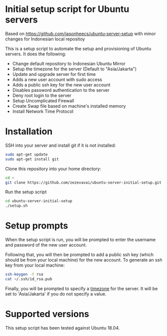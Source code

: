 # Initial setup script for Ubuntu servers
Based on https://github.com/jasonheecs/ubuntu-server-setup with minor changes for Indonesian local repositoy

This is a setup script to automate the setup and provisioning of Ubuntu servers. It does the following:
* Change default repository to Indonesian Ubuntu Mirror
* Setup the timezone for the server (Default to "Asia/Jakarta")
* Update and upgrade server for first time
* Adds a new user account with sudo access
* Adds a public ssh key for the new user account
* Disables password authentication to the server
* Deny root login to the server
* Setup Uncomplicated Firewall
* Create Swap file based on machine's installed memory
* Install Network Time Protocol

# Installation
SSH into your server and install git if it is not installed:
```bash
sudo apt-get update
sudo apt-get install git
```

Clone this repository into your home directory:
```bash
cd ~
git clone https://github.com/zezevavai/ubuntu-server-initial-setup.git
```

Run the setup script
```bash
cd ubuntu-server-initial-setup
./setup.sh
```

# Setup prompts
When the setup script is run, you will be prompted to enter the username and password of the new user account. 

Following that, you will then be prompted to add a public ssh key (which should be from your local machine) for the new account. To generate an ssh key from your local machine:
```bash
ssh-keygen -t rsa
cat ~/.ssh/id_rsa.pub
```

Finally, you will be prompted to specify a [timezone](https://en.wikipedia.org/wiki/List_of_tz_database_time_zones) for the server. It will be set to 'Asia/Jakarta' if you do not specify a value.

# Supported versions
This setup script has been tested against Ubuntu 18.04.
